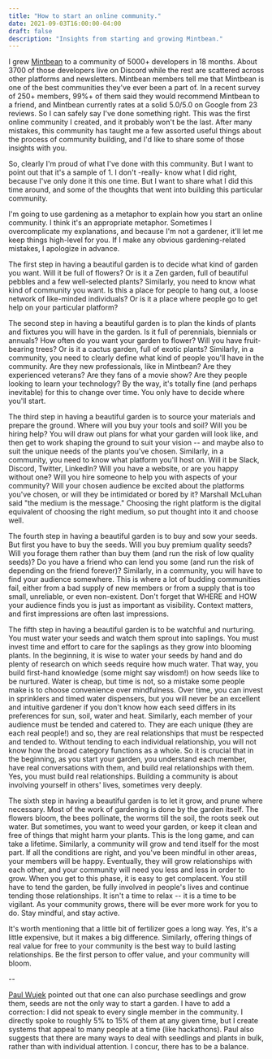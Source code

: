 ```yaml
---
title: "How to start an online community."
date: 2021-09-03T16:00:00-04:00
draft: false
description: "Insights from starting and growing Mintbean."
---
```


I grew [Mintbean](https://mintbean.io) to a community of 5000+ developers in 18 months. About 3700 of those developers live on Discord while the rest are scattered across other platforms and newsletters. Mintbean members tell me that Mintbean is one of the best communities they've ever been a part of. In a recent survey of 250+ members, 99%+ of them said they would recommend Mintbean to a friend, and Mintbean currently rates at a solid 5.0/5.0 on Google from 23 reviews. So I can safely say I've done something right. This was the first online community I created, and it probably won't be the last. After many mistakes, this community has taught me a few assorted useful things about the process of community building, and I'd like to share some of those insights with you.

So, clearly I'm proud of what I've done with this community. But I want to point out that it's a sample of 1. I don't -really- know what I did right, because I've only done it this one time. But I want to share what I did this time around, and some of the thoughts that went into building this particular community.

I'm going to use gardening as a metaphor to explain how you start an online community. I think it's an appropriate metaphor. Sometimes I overcomplicate my explanations, and because I'm not a gardener, it'll let me keep things high-level for you. If I make any obvious gardening-related mistakes, I apologize in advance.

The first step in having a beautiful garden is to decide what kind of garden you want. Will it be full of flowers? Or is it a Zen garden, full of beautiful pebbles and a few well-selected plants? Similarly, you need to know what kind of community you want. Is this a place for people to hang out, a loose network of like-minded individuals? Or is it a place where people go to get help on your particular platform?

The second step in having a beautiful garden is to plan the kinds of plants and fixtures you will have in the garden. Is it full of perennials, biennials or annuals? How often do you want your garden to flower? Will you have fruit-bearing trees? Or is it a cactus garden, full of exotic plants? Similarly, in a community, you need to clearly define what kind of people you'll have in the community. Are they new professionals, like in Mintbean? Are they experienced veterans? Are they fans of a movie show? Are they people looking to learn your technology? By the way, it's totally fine (and perhaps inevitable) for this to change over time. You only have to decide where you'll start.

The third step in having a beautiful garden is to source your materials and prepare the ground. Where will you buy your tools and soil? Will you be hiring help? You will draw out plans for what your garden will look like, and then get to work shaping the ground to suit your vision -- and maybe also to suit the unique needs of the plants you've chosen. Similarly, in a community, you need to know what platform you'll host on. Will it be Slack, Discord, Twitter, LinkedIn? Will you have a website, or are you happy without one? Will you hire someone to help you with aspects of your community? Will your chosen audience be excited about the platforms you've chosen, or will they be intimidated or bored by it? Marshall McLuhan said "the medium is the message." Choosing the right platform is the digital equivalent of choosing the right medium, so put thought into it and choose well.

The fourth step in having a beautiful garden is to buy and sow your seeds. But first you have to buy the seeds. Will you buy premium quality seeds? Will you forage them rather than buy them (and run the risk of low quality seeds)? Do you have a friend who can lend you some (and run the risk of depending on the friend forever)? Similarly, in a community, you will have to find your audience somewhere. This is where a lot of budding communities fail, either from a bad supply of new members or from a supply that is too small, unreliable, or even non-existent. Don't forget that WHERE and HOW your audience finds you is just as important as visibility. Context matters, and first impressions are often last impressions.

The fifth step in having a beautiful garden is to be watchful and nurturing. You must water your seeds and watch them sprout into saplings. You must invest time and effort to care for the saplings as they grow into blooming plants. In the beginning, it is wise to water your seeds by hand and do plenty of research on which seeds require how much water. That way, you build first-hand knowledge (some might say wisdom!) on how seeds like to be nurtured. Water is cheap, but time is not, so a mistake some people make is to choose convenience over mindfulness. Over time, you can invest in sprinklers and timed water dispensers, but you will never be an excellent and intuitive gardener if you don't know how each seed differs in its preferences for sun, soil, water and heat. Similarly, each member of your audience must be tended and catered to. They are each unique (they are each real people!) and so, they are real relationships that must be respected and tended to. Without tending to each individual relationship, you will not know how the broad category functions as a whole. So it is crucial that in the beginning, as you start your garden, you understand each member, have real conversations with them, and build real relationships with them. Yes, you must build real relationships. Building a community is about involving yourself in others' lives, sometimes very deeply.

The sixth step in having a beautiful garden is to let it grow, and prune where necessary. Most of the work of gardening is done by the garden itself. The flowers bloom, the bees pollinate, the worms till the soil, the roots seek out water. But sometimes, you want to weed your garden, or keep it clean and free of things that might harm your plants. This is the long game, and can take a lifetime. Similarly, a community will grow and tend itself for the most part. If all the conditions are right, and you've been mindful in other areas, your members will be happy. Eventually, they will grow relationships with each other, and your community will need you less and less in order to grow. When you get to this phase, it is easy to get complacent. You still have to tend the garden, be fully involved in people's lives and continue tending those relationships. It isn't a time to relax -- it is a time to be vigilant. As your community grows, there will be ever more work for you to do. Stay mindful, and stay active.

It's worth mentioning that a little bit of fertilizer goes a long way. Yes, it's a little expensive, but it makes a big difference. Similarly, offering things of real value for free to your community is the best way to build lasting relationships. Be the first person to offer value, and your community will bloom.

--

[Paul Wujek](https://www.linkedin.com/in/paulwujek/) pointed out that one can also purchase seedlings and grow them, seeds are not the only way to start a garden. I have to add a correction: I did not speak to every single member in the community. I directly spoke to roughly 5% to 15% of them at any given time, but I create systems that appeal to many people at a time (like hackathons). Paul also suggests that there are many ways to deal with seedlings and plants in bulk, rather than with individual attention. I concur, there has to be a balance.
